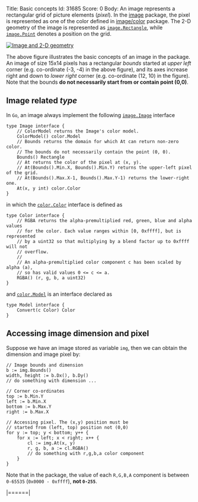Title: Basic concepts
Id: 31685
Score: 0
Body:
An image represents a rectangular grid of picture elements (*pixel*). In the [image](https://golang.org/pkg/image/) package, the pixel is represented as one of the color defined in [image/color](https://golang.org/pkg/image/color/) package. The 2-D geometry of the image is represented as [`image.Rectangle`](https://golang.org/pkg/image/#Rectangle), while [`image.Point`](https://golang.org/pkg/image/#Point) denotes a position on the grid.

[![Image and 2-D geometry][1]][1]

The above figure illustrates the basic concepts of an image in the package. An image of size 15x14 pixels has a rectangular *bounds* started at *upper left* corner (e.g. co-ordinate (-3, -4) in the above figure), and its axes increase right and down to *lower right* corner (e.g. co-ordinate (12, 10) in the figure). Note that the bounds **do not necessarily start from or contain point (0,0)**.

## Image related *type* ##

In `Go`, an image always implement the following [`image.Image`](https://golang.org/pkg/image/#Image) interface

    type Image interface {
        // ColorModel returns the Image's color model.
        ColorModel() color.Model
        // Bounds returns the domain for which At can return non-zero color.
        // The bounds do not necessarily contain the point (0, 0).
        Bounds() Rectangle
        // At returns the color of the pixel at (x, y).
        // At(Bounds().Min.X, Bounds().Min.Y) returns the upper-left pixel of the grid.
        // At(Bounds().Max.X-1, Bounds().Max.Y-1) returns the lower-right one.
        At(x, y int) color.Color
    }
 
in which the [`color.Color`](https://golang.org/pkg/image/color/#Color) interface is defined as

    type Color interface {
        // RGBA returns the alpha-premultiplied red, green, blue and alpha values
        // for the color. Each value ranges within [0, 0xffff], but is represented
        // by a uint32 so that multiplying by a blend factor up to 0xffff will not
        // overflow.
        //
        // An alpha-premultiplied color component c has been scaled by alpha (a),
        // so has valid values 0 <= c <= a.
        RGBA() (r, g, b, a uint32)
    }

and [`color.Model`](https://golang.org/pkg/image/color/#Model) is an interface declared as

    type Model interface {
        Convert(c Color) Color
    }

## Accessing image dimension and pixel ##

Suppose we have an image stored as variable `img`, then we can obtain the dimension and image pixel by:

    // Image bounds and dimension
    b := img.Bounds()
    width, height := b.Dx(), b.Dy()
    // do something with dimension ...
    
    // Corner co-ordinates
    top := b.Min.Y
    left := b.Min.X
    bottom := b.Max.Y
    right := b.Max.X
        
    // Accessing pixel. The (x,y) position must be
    // started from (left, top) position not (0,0)
    for y := top; y < bottom; y++ {
        for x := left; x < right; x++ {
            cl := img.At(x, y)
            r, g, b, a := cl.RGBA()
            // do something with r,g,b,a color component
        }
    }

Note that in the package, the value of each `R,G,B,A` component is between `0-65535` (`0x0000 - 0xffff`), **not `0-255`**.

  [1]: https://i.stack.imgur.com/PbRoJ.jpg
|======|
